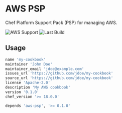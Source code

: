 # AWS PSP

Chef Platform Support Pack (PSP) for managing AWS.

![AWS Support](https://img.shields.io/badge/AWS%20Resources-545-orange)
![Last Build](https://img.shields.io/badge/Last%20build-20220923-grey)

## Usage

```ruby
name 'my-cookbook'
maintainer 'John Doe'
maintainer_email 'jdoe@example.com'
issues_url 'https://github.com/jdoe/my-cookbook'
source_url 'https://github.com/jdoe/my-cookbook'
license 'Apache-2.0'
description 'My AWS cookbook'
version '0.1.0'
chef_version '>= 18.0.0'

depends 'aws-psp', '>= 0.1.0'
```
